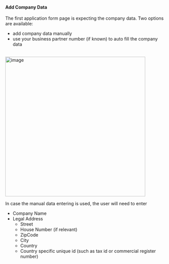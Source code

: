 #### Add Company Data

The first application form page is expecting the company data.
Two options are available:
- add company data manually
- use your business partner number (if known) to auto fill the company data

<br>
<img width="441" alt="image" src="https://user-images.githubusercontent.com/94133633/217651335-354cf597-ca37-4ee9-af8c-aa103bf56558.png">
<br>

In case the manual data entering is used, the user will need to enter
- Company Name
- Legal Address
	- Street
	- House Number (if relevant)
	- ZipCode
	- City
	- Country
	- Country specific unique id (such as tax id or commercial register number)
